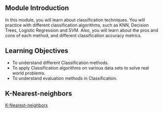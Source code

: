 ## Module Introduction

In this module, you will learn about classification techniques. You will practice with different classification algorithms, such as KNN, Decision Trees, Logistic Regression and SVM. Also, you will learn about the pros and cons of each method, and different classification accuracy metrics.

## Learning Objectives

* To understand different Classification methods.
* To apply Classification algorithms on various data sets to solve real world problems.
* To understand evaluation methods in Classification.

## K-Nearest-neighbors

[K-Nearest-neighbors](https://github.com/1965Eric/IBM-ML0101EN-Machine-Learning-with-Python/blob/main/ML0101EN-Clas-K-Nearest-neighbors-CustCat.ipynb)


